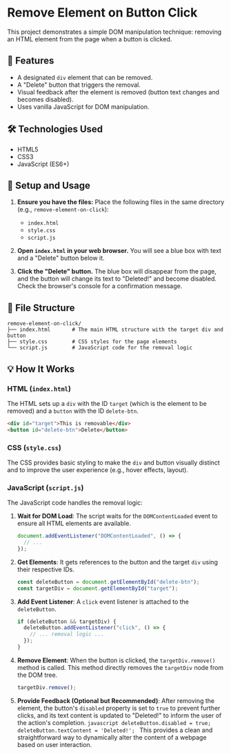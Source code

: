 # Remove Element on Button Click

This project demonstrates a simple DOM manipulation technique: removing an HTML element from the page when a button is clicked.

## 🌟 Features

- A designated `div` element that can be removed.
- A "Delete" button that triggers the removal.
- Visual feedback after the element is removed (button text changes and becomes disabled).
- Uses vanilla JavaScript for DOM manipulation.

## 🛠️ Technologies Used

- HTML5
- CSS3
- JavaScript (ES6+)

## 🚀 Setup and Usage

1.  **Ensure you have the files:**
    Place the following files in the same directory (e.g., `remove-element-on-click`):

    - `index.html`
    - `style.css`
    - `script.js`

2.  **Open `index.html` in your web browser.**
    You will see a blue box with text and a "Delete" button below it.

3.  **Click the "Delete" button.**
    The blue box will disappear from the page, and the button will change its text to "Deleted!" and become disabled. Check the browser's console for a confirmation message.

## 📂 File Structure

```
remove-element-on-click/
├── index.html       # The main HTML structure with the target div and button
├── style.css        # CSS styles for the page elements
└── script.js        # JavaScript code for the removal logic
```

## 💡 How It Works

### HTML (`index.html`)

The HTML sets up a `div` with the ID `target` (which is the element to be removed) and a `button` with the ID `delete-btn`.

```html
<div id="target">This is removable</div>
<button id="delete-btn">Delete</button>
```

### CSS (`style.css`)

The CSS provides basic styling to make the `div` and button visually distinct and to improve the user experience (e.g., hover effects, layout).

### JavaScript (`script.js`)

The JavaScript code handles the removal logic:

1.  **Wait for DOM Load**: The script waits for the `DOMContentLoaded` event to ensure all HTML elements are available.
    ```javascript
    document.addEventListener("DOMContentLoaded", () => {
      // ...
    });
    ```
2.  **Get Elements**: It gets references to the button and the target `div` using their respective IDs.
    ```javascript
    const deleteButton = document.getElementById("delete-btn");
    const targetDiv = document.getElementById("target");
    ```
3.  **Add Event Listener**: A `click` event listener is attached to the `deleteButton`.
    ```javascript
    if (deleteButton && targetDiv) {
      deleteButton.addEventListener("click", () => {
        // ... removal logic ...
      });
    }
    ```
4.  **Remove Element**: When the button is clicked, the `targetDiv.remove()` method is called. This method directly removes the `targetDiv` node from the DOM tree.
    ```javascript
    targetDiv.remove();
    ```
5.  **Provide Feedback (Optional but Recommended)**: After removing the element, the button's `disabled` property is set to `true` to prevent further clicks, and its text content is updated to "Deleted!" to inform the user of the action's completion.
    `javascript
    deleteButton.disabled = true;
    deleteButton.textContent = 'Deleted!';
    `
    This provides a clean and straightforward way to dynamically alter the content of a webpage based on user interaction.
